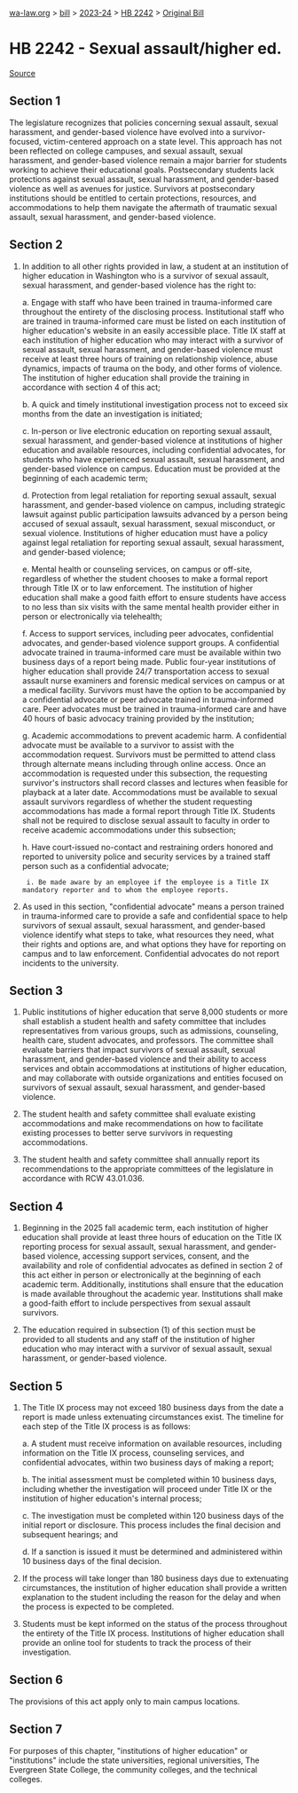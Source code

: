 [wa-law.org](/) > [bill](/bill/) > [2023-24](/bill/2023-24/) > [HB 2242](/bill/2023-24/hb/2242/) > [Original Bill](/bill/2023-24/hb/2242/1/)

# HB 2242 - Sexual assault/higher ed.

[Source](http://lawfilesext.leg.wa.gov/biennium/2023-24/Pdf/Bills/House%20Bills/2242.pdf)

## Section 1
The legislature recognizes that policies concerning sexual assault, sexual harassment, and gender-based violence have evolved into a survivor-focused, victim-centered approach on a state level. This approach has not been reflected on college campuses, and sexual assault, sexual harassment, and gender-based violence remain a major barrier for students working to achieve their educational goals. Postsecondary students lack protections against sexual assault, sexual harassment, and gender-based violence as well as avenues for justice. Survivors at postsecondary institutions should be entitled to certain protections, resources, and accommodations to help them navigate the aftermath of traumatic sexual assault, sexual harassment, and gender-based violence.

## Section 2
1. In addition to all other rights provided in law, a student at an institution of higher education in Washington who is a survivor of sexual assault, sexual harassment, and gender-based violence has the right to:

    a. Engage with staff who have been trained in trauma-informed care throughout the entirety of the disclosing process. Institutional staff who are trained in trauma-informed care must be listed on each institution of higher education's website in an easily accessible place. Title IX staff at each institution of higher education who may interact with a survivor of sexual assault, sexual harassment, and gender-based violence must receive at least three hours of training on relationship violence, abuse dynamics, impacts of trauma on the body, and other forms of violence. The institution of higher education shall provide the training in accordance with section 4 of this act;

    b. A quick and timely institutional investigation process not to exceed six months from the date an investigation is initiated;

    c. In-person or live electronic education on reporting sexual assault, sexual harassment, and gender-based violence at institutions of higher education and available resources, including confidential advocates, for students who have experienced sexual assault, sexual harassment, and gender-based violence on campus. Education must be provided at the beginning of each academic term;

    d. Protection from legal retaliation for reporting sexual assault, sexual harassment, and gender-based violence on campus, including strategic lawsuit against public participation lawsuits advanced by a person being accused of sexual assault, sexual harassment, sexual misconduct, or sexual violence. Institutions of higher education must have a policy against legal retaliation for reporting sexual assault, sexual harassment, and gender-based violence;

    e. Mental health or counseling services, on campus or off-site, regardless of whether the student chooses to make a formal report through Title IX or to law enforcement. The institution of higher education shall make a good faith effort to ensure students have access to no less than six visits with the same mental health provider either in person or electronically via telehealth;

    f. Access to support services, including peer advocates, confidential advocates, and gender-based violence support groups. A confidential advocate trained in trauma-informed care must be available within two business days of a report being made. Public four-year institutions of higher education shall provide 24/7 transportation access to sexual assault nurse examiners and forensic medical services on campus or at a medical facility. Survivors must have the option to be accompanied by a confidential advocate or peer advocate trained in trauma-informed care. Peer advocates must be trained in trauma-informed care and have 40 hours of basic advocacy training provided by the institution;

    g. Academic accommodations to prevent academic harm. A confidential advocate must be available to a survivor to assist with the accommodation request. Survivors must be permitted to attend class through alternate means including through online access. Once an accommodation is requested under this subsection, the requesting survivor's instructors shall record classes and lectures when feasible for playback at a later date. Accommodations must be available to sexual assault survivors regardless of whether the student requesting accommodations has made a formal report through Title IX. Students shall not be required to disclose sexual assault to faculty in order to receive academic accommodations under this subsection;

    h. Have court-issued no-contact and restraining orders honored and reported to university police and security services by a trained staff person such as a confidential advocate;

        i. Be made aware by an employee if the employee is a Title IX mandatory reporter and to whom the employee reports.

2. As used in this section, "confidential advocate" means a person trained in trauma-informed care to provide a safe and confidential space to help survivors of sexual assault, sexual harassment, and gender-based violence identify what steps to take, what resources they need, what their rights and options are, and what options they have for reporting on campus and to law enforcement. Confidential advocates do not report incidents to the university.

## Section 3
1. Public institutions of higher education that serve 8,000 students or more shall establish a student health and safety committee that includes representatives from various groups, such as admissions, counseling, health care, student advocates, and professors. The committee shall evaluate barriers that impact survivors of sexual assault, sexual harassment, and gender-based violence and their ability to access services and obtain accommodations at institutions of higher education, and may collaborate with outside organizations and entities focused on survivors of sexual assault, sexual harassment, and gender-based violence.

2. The student health and safety committee shall evaluate existing accommodations and make recommendations on how to facilitate existing processes to better serve survivors in requesting accommodations.

3. The student health and safety committee shall annually report its recommendations to the appropriate committees of the legislature in accordance with RCW 43.01.036.

## Section 4
1. Beginning in the 2025 fall academic term, each institution of higher education shall provide at least three hours of education on the Title IX reporting process for sexual assault, sexual harassment, and gender-based violence, accessing support services, consent, and the availability and role of confidential advocates as defined in section 2 of this act either in person or electronically at the beginning of each academic term. Additionally, institutions shall ensure that the education is made available throughout the academic year. Institutions shall make a good-faith effort to include perspectives from sexual assault survivors.

2. The education required in subsection (1) of this section must be provided to all students and any staff of the institution of higher education who may interact with a survivor of sexual assault, sexual harassment, or gender-based violence.

## Section 5
1. The Title IX process may not exceed 180 business days from the date a report is made unless extenuating circumstances exist. The timeline for each step of the Title IX process is as follows:

    a. A student must receive information on available resources, including information on the Title IX process, counseling services, and confidential advocates, within two business days of making a report;

    b. The initial assessment must be completed within 10 business days, including whether the investigation will proceed under Title IX or the institution of higher education's internal process;

    c. The investigation must be completed within 120 business days of the initial report or disclosure. This process includes the final decision and subsequent hearings; and

    d. If a sanction is issued it must be determined and administered within 10 business days of the final decision.

2. If the process will take longer than 180 business days due to extenuating circumstances, the institution of higher education shall provide a written explanation to the student including the reason for the delay and when the process is expected to be completed.

3. Students must be kept informed on the status of the process throughout the entirety of the Title IX process. Institutions of higher education shall provide an online tool for students to track the process of their investigation.

## Section 6
The provisions of this act apply only to main campus locations.

## Section 7
For purposes of this chapter, "institutions of higher education" or "institutions" include the state universities, regional universities, The Evergreen State College,  the community colleges, and the technical colleges.
